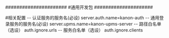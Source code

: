 ######################
#通用开发包
#####################

#相关配置
-- 认证服务的服务名(必设)
server.auth.name=kanon-auth
-- 通用登录服务的服务名(必设)
server.upms.name=kanon-upms-server
-- 路径白名单（选设）
auth.ignore.urls
-- 服务白名单（选设）
auth.ignore.clients